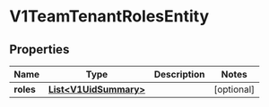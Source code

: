 # V1TeamTenantRolesEntity

## Properties
Name | Type | Description | Notes
------------ | ------------- | ------------- | -------------
**roles** | [**List&lt;V1UidSummary&gt;**](V1UidSummary.md) |  |  [optional]
